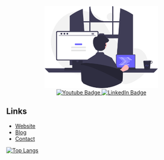 <div id="header" align="center">
  <img src="./images/programmer.svg" width="300"/>
</div>

<div id="badges" align="center">
  <a href="https://www.youtube.com/channel/UChjgSOhM3tMRtoHYbZDBNUg"> 
    <img src="https://img.shields.io/badge/YouTube-red?style=for-the-badge&logo=youtube&logoColor=white" alt="Youtube Badge"/>
  </a>

  <a href="https://www.linkedin.com/in/marcus-papin/">
   <img src="https://img.shields.io/badge/LinkedIn-blue?style=for-the-badge&logo=linkedin&logoColor=white" alt="LinkedIn Badge"/>
  </a>
</div>

## Links

- [Website](www.marcuspapin.com)
- [Blog](www.marcuspapin.com/articles)
- [Contact](www.marcuspapin.com/contact)

[![Top Langs](https://github-readme-stats.vercel.app/api/top-langs/?username=marcuspapin)](https://github.com/anuraghazra/github-readme-stats)
